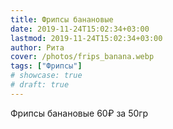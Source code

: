 ```yaml
---
title: Фрипсы банановые
date: 2019-11-24T15:02:34+03:00
lastmod: 2019-11-24T15:02:34+03:00
author: Рита
cover: /photos/frips_banana.webp
tags: ["Фрипсы"]
# showcase: true
# draft: true
---
```


Фрипсы банановые 60₽ за 50гр
